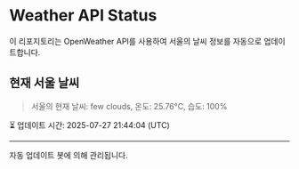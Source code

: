 
# Weather API Status

이 리포지토리는 OpenWeather API를 사용하여 서울의 날씨 정보를 자동으로 업데이트합니다.

## 현재 서울 날씨
> 서울의 현재 날씨: few clouds, 온도: 25.76°C, 습도: 100%

⏳ 업데이트 시간: 2025-07-27 21:44:04 (UTC)

---
자동 업데이트 봇에 의해 관리됩니다.
